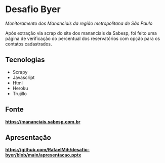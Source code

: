 # Desafio Byer 
*Monitoramento dos Mananciais da região metropolitana de São Paulo*

Após extração via scrap do site dos mananciais da Sabesp, foi feito uma página de verificação do percentual dos reservatórios com opção para os contatos cadastrados.

## Tecnologias

 - Scrapy
 - Javascript
 - Html
 - Heroku
 - Trujillo

## Fonte

**https://mananciais.sabesp.com.br**

## Apresentação
**https://github.com/RafaelMih/desafio-byer/blob/main/apresentacao.pptx**
